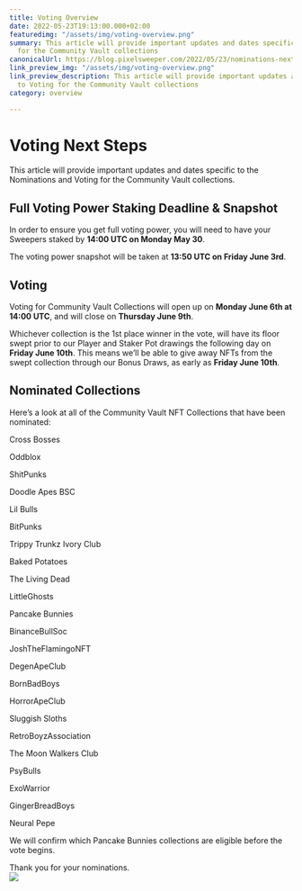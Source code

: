 ```yaml
---
title: Voting Overview
date: 2022-05-23T19:13:00.000+02:00
featuredimg: "/assets/img/voting-overview.png"
summary: This article will provide important updates and dates specific to the Voting
  for the Community Vault collections
canonicalUrl: https://blog.pixelsweeper.com/2022/05/23/nominations-next-steps/
link_preview_img: "/assets/img/voting-overview.png"
link_preview_description: This article will provide important updates and dates specific
  to Voting for the Community Vault collections
category: overview

---
```

# Voting Next Steps

This article will provide important updates and dates specific to the Nominations and Voting for the Community Vault collections.

## Full Voting Power Staking Deadline & Snapshot

In order to ensure you get full voting power, you will need to have your Sweepers staked by **14:00 UTC on Monday May 30**.

The voting power snapshot will be taken at **13:50 UTC on Friday June 3rd**.

## Voting

Voting for Community Vault Collections will open up on **Monday June 6th at 14:00 UTC**, and will close on **Thursday June 9th**.

Whichever collection is the 1st place winner in the vote, will have its floor swept prior to our Player and Staker Pot drawings the following day on **Friday June 10th**. This means we’ll be able to give away NFTs from the swept collection through our Bonus Draws, as early as **Friday June 10th**.

## Nominated Collections

Here’s a look at all of the Community Vault NFT Collections that have been nominated:

Cross Bosses

Oddblox

ShitPunks

Doodle Apes BSC

Lil Bulls

BitPunks

Trippy Trunkz Ivory Club

Baked Potatoes

The Living Dead

LittleGhosts

Pancake Bunnies

BinanceBullSoc

JoshTheFlamingoNFT

DegenApeClub

BornBadBoys

HorrorApeClub

Sluggish Sloths

RetroBoyzAssociation

The Moon Walkers Club

PsyBulls

ExoWarrior

GingerBreadBoys

Neural Pepe

We will confirm which Pancake Bunnies collections are eligible before the vote begins.

Thank you for your nominations.  
![](/assets/img/untitled-design-10.png)
